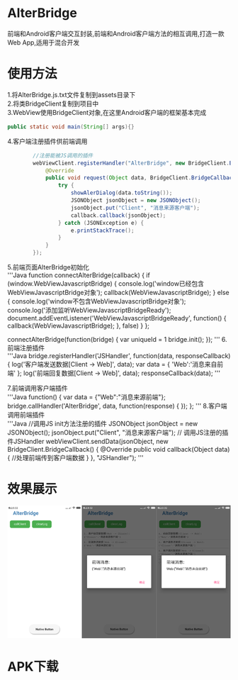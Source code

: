# AlterBridge
前端和Android客户端交互封装,前端和Android客户端方法的相互调用,打造一款Web App,适用于混合开发

# 使用方法
1.将AlterBridge.js.txt文件复制到assets目录下  
2.将类BridgeClient复制到项目中  
3.WebView使用BridgeClient对象,在这里Android客户端的框架基本完成  
```Java
public static void main(String[] args){}
```

4.客户端注册插件供前端调用  
```Java
        //注册能被JS调用的插件
        webViewClient.registerHandler("AlterBridge", new BridgeClient.BridgeHandler() {
            @Override
            public void request(Object data, BridgeClient.BridgeCallback callback) {
                try {
                    showAlerDialog(data.toString());
                    JSONObject jsonObject = new JSONObject();
                    jsonObject.put("Client", "消息来源客户端");
                    callback.callback(jsonObject);
                } catch (JSONException e) {
                    e.printStackTrace();
                }
            }
        });
```
5.前端页面AlterBridge初始化  
'''Java
function connectAlterBridge(callback) {
		if (window.WebViewJavascriptBridge) {
		    console.log('window已经包含WebViewJavascriptBridge对象');
			callback(WebViewJavascriptBridge);
		} else {
		    console.log('window不包含WebViewJavascriptBridge对象');
		    console.log('添加监听WebViewJavascriptBridgeReady');
			document.addEventListener('WebViewJavascriptBridgeReady', function() {
				callback(WebViewJavascriptBridge);
			}, false)
		}
	};
  
connectAlterBridge(function(bridge) {
		var uniqueId = 1
		bridge.init();
		});
'''
6.前端注册插件  
'''Java
               <!-- 注册插件(客户端待调用) -->
		bridge.registerHandler('JSHandler', function(data, responseCallback) {
			log('客户端发送数据[Client -> Web]', data);
			var data = { 'Web':'消息来自前端' };
			log('前端回复数据[Client -> Web]', data);
			responseCallback(data);
'''
 
7.前端调用客户端插件  
'''Java
   function() {
      <!--构建前端返回客户端数据-->
			var data = {"Web":"消息来源前端"};
			<!--调用客户端注册的AlterBridge方法-->
			bridge.callHandler('AlterBridge', data, function(response) {
        <!--处理客户端返回前端的数据-->
			});
   };
'''
8.客户端调用前端插件  
'''Java
                    //调用JS init方法注册的插件
                    JSONObject jsonObject = new JSONObject();
                    jsonObject.put("Client", "消息来源客户端");
                    // 调用JS注册的插件JSHandler
                    webViewClient.sendData(jsonObject, new BridgeClient.BridgeCallback() {
                        @Override
                        public void callback(Object data) {
                            //处理前端传到客户端数据
                        }
                    }, "JSHandler");
'''
# 效果展示
![image](https://github.com/DanielZhanggc/AlterBridge/blob/master/show.png)

# APK下载
